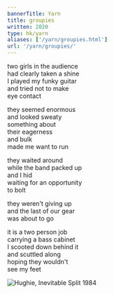 ```yaml
---
bannerTitle: Yarn
title: groupies
written: 2020
type: hk/yarn
aliases: ['/yarn/groupies.html']
url: '/yarn/groupies/'
---
```


two girls in the audience  
had clearly taken a shine  
I played my funky guitar  
and tried not to make  
eye contact  


they seemed enormous  
and looked sweaty  
something about  
their eagerness  
and bulk  
made me want to run  


they waited around  
while the band packed up  
and I hid  
waiting for an opportunity  
to bolt  


they weren't giving up  
and the last of our gear  
was about to go  


it is a two person job  
carrying a bass cabinet  
I scooted down behind it  
and scuttled along  
hoping they wouldn't  
see my feet

![Hughie, Inevitable Split 1984](/images/bio/inevitablesplit.jpg "Hughie, Inevitable Split 1984")
